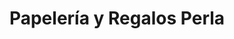 ---
title: "Papelería y Regalos Perla"
url: /hermosillo/papeleria-y-regalos-perla/
shop: Schreibwaren
---